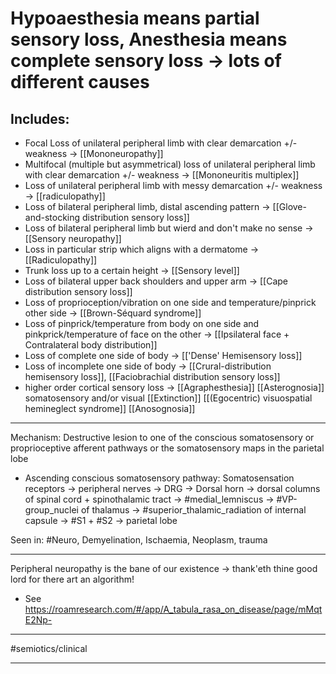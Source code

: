 # Hypoaesthesia means partial sensory loss, Anesthesia means complete sensory loss → lots of different causes 
## Includes:
- Focal Loss of unilateral peripheral limb with clear demarcation +/- weakness -> [[Mononeuropathy]]
- Multifocal (multiple but asymmetrical) loss of unilateral peripheral limb with clear demarcation +/- weakness -> [[Mononeuritis multiplex]]
- Loss of unilateral peripheral limb with messy demarcation +/- weakness -> [[radiculopathy]]
- Loss of bilateral peripheral limb, distal ascending pattern -> [[Glove-and-stocking distribution sensory loss]]
- Loss of bilateral peripheral limb but wierd and don't make no sense -> [[Sensory neuropathy]]
- Loss in particular strip which aligns with a dermatome -> [[Radiculopathy]]
- Trunk loss up to a certain height -> [[Sensory level]]
- Loss of bilateral upper back shoulders and upper arm -> [[Cape distribution sensory loss]]
- Loss of proprioception/vibration on one side and temperature/pinprick other side -> [[Brown-Séquard syndrome]]
- Loss of pinprick/temperature from body on one side and pinkprick/temperature of face on the other -> [[Ipsilateral face + Contralateral body distribution]]
- Loss of complete one side of body -> [['Dense' Hemisensory loss]]
- Loss of incomplete one side of body -> [[Crural-distribution hemisensory loss]], [[Faciobrachial distribution sensory loss]]
- higher order cortical sensory loss -> [[Agraphesthesia]] [[Asterognosia]] somatosensory and/or visual [[Extinction]] [[(Egocentric) visuospatial hemineglect syndrome]] [[Anosognosia]]

---
Mechanism: Destructive lesion to one of the conscious somatosensory or proprioceptive afferent pathways or the somatosensory maps in the parietal lobe
- Ascending conscious somatosensory pathway: Somatosensation receptors -> peripheral nerves -> DRG -> Dorsal horn -> dorsal columns of spinal cord + spinothalamic tract -> #medial_lemniscus -> #VP-group_nuclei of thalamus -> #superior_thalamic_radiation of internal capsule -> #S1 + #S2 -> parietal lobe  

Seen in: #Neuro, Demyelination, Ischaemia, Neoplasm, trauma

---

Peripheral neuropathy is the bane of our existence → thank'eth thine good lord for there art an algorithm!
- See https://roamresearch.com/#/app/A_tabula_rasa_on_disease/page/mMqtE2Np-

---
#semiotics/clinical  

---